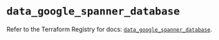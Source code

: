 # `data_google_spanner_database`

Refer to the Terraform Registry for docs: [`data_google_spanner_database`](https://registry.terraform.io/providers/hashicorp/google-beta/6.15.0/docs/data-sources/google_spanner_database).
